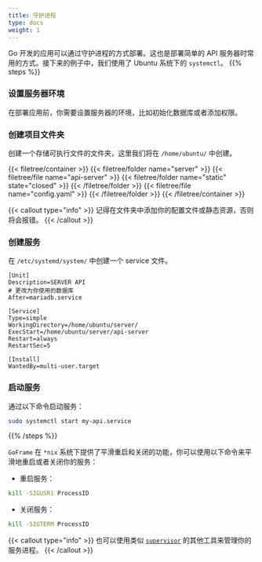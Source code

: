 ```yaml
---
title: 守护进程
type: docs
weight: 1
---
```


Go 开发的应用可以通过守护进程的方式部署。这也是部署简单的 API 服务器时常用的方式。接下来的例子中，我们使用了 Ubuntu 系统下的 `systemctl`。
{{% steps %}}

### 设置服务器环境

在部署应用前，你需要设置服务器的环境，比如初始化数据库或者添加权限。

### 创建项目文件夹

创建一个存储可执行文件的文件夹，这里我们将在 `/home/ubuntu/` 中创建。

{{< filetree/container >}}
  {{< filetree/folder name="server" >}}
    {{< filetree/file name="api-server" >}}
    {{< filetree/folder name="static" state="closed" >}}
    {{< /filetree/folder >}}
  {{< filetree/file name="config.yaml" >}}
  {{< /filetree/folder >}}
{{< /filetree/container >}}

{{< callout type="info" >}}
记得在文件夹中添加你的配置文件或静态资源，否则将会报错。
{{< /callout >}}

### 创建服务

在 `/etc/systemd/system/` 中创建一个 service 文件。

```service {filename="/etc/systemd/system/my-api.service"}
[Unit]
Description=SERVER API
# 更改为你使用的数据库
After=mariadb.service

[Service]
Type=simple
WorkingDirectory=/home/ubuntu/server/
ExecStart=/home/ubuntu/server/api-server
Restart=always
RestartSec=5

[Install]
WantedBy=multi-user.target
```

### 启动服务

通过以下命令启动服务：

```bash
sudo systemctl start my-api.service
```

{{% /steps %}}

`GoFrame` 在 `*nix` 系统下提供了平滑重启和关闭的功能，你可以使用以下命令来平滑地重启或者关闭你的服务：

- 重启服务：
```bash
kill -SIGUSR1 ProcessID
```

- 关闭服务：
```bash
kill -SIGTERM ProcessID
```

{{< callout type="info" >}}
也可以使用类似 [`supervisor`](https://pypi.org/project/supervisor/) 的其他工具来管理你的服务进程。
{{< /callout >}}
